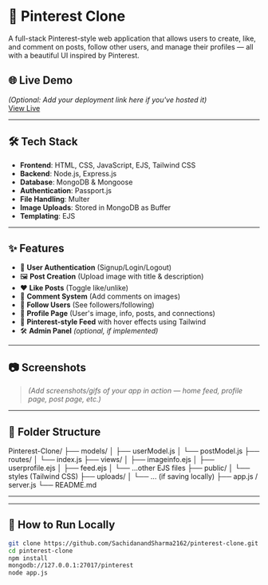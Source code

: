 # 📌 Pinterest Clone

A full-stack Pinterest-style web application that allows users to create, like, and comment on posts, follow other users, and manage their profiles — all with a beautiful UI inspired by Pinterest.

## 🌐 Live Demo

*(Optional: Add your deployment link here if you've hosted it)*  
[View Live](https://your-deployment-link.com)

---

## 🛠️ Tech Stack

- **Frontend**: HTML, CSS, JavaScript, EJS, Tailwind CSS  
- **Backend**: Node.js, Express.js  
- **Database**: MongoDB & Mongoose  
- **Authentication**: Passport.js  
- **File Handling**: Multer  
- **Image Uploads**: Stored in MongoDB as Buffer  
- **Templating**: EJS

---

## ✨ Features

- 🔐 **User Authentication** (Signup/Login/Logout)
- 🖼️ **Post Creation** (Upload image with title & description)
- ❤️ **Like Posts** (Toggle like/unlike)
- 💬 **Comment System** (Add comments on images)
- 👥 **Follow Users** (See followers/following)
- 👤 **Profile Page** (User's image, info, posts, and connections)
- 📸 **Pinterest-style Feed** with hover effects using Tailwind
- 🛠️ **Admin Panel** *(optional, if implemented)*

---

## 📷 Screenshots

> *(Add screenshots/gifs of your app in action — home feed, profile page, post page, etc.)*

---

## 📁 Folder Structure

Pinterest-Clone/ ├── models/ │ ├── userModel.js │ └── postModel.js ├── routes/ │ └── index.js ├── views/ │ ├── imageinfo.ejs │ ├── userprofile.ejs │ ├── feed.ejs │ └── ...other EJS files ├── public/ │ └── styles (Tailwind CSS) ├── uploads/ │ └── ... (if saving locally) ├── app.js / server.js └── README.md

---


---

## 🧪 How to Run Locally

```bash
git clone https://github.com/SachidanandSharma2162/pinterest-clone.git
cd pinterest-clone
npm install
mongodb://127.0.0.1:27017/pinterest
node app.js
